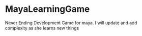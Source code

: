 # MayaLearningGame
Never Ending Development Game for maya. I will update and add complexity as she learns new things
